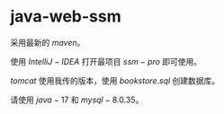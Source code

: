 # java-web-ssm

 采用最新的 $maven$。

使用 $IntelliJ-IDEA$ 打开最项目 $ssm-pro$ 即可使用。

$tomcat$ 使用我传的版本，使用 $bookstore.sql$ 创建数据库。

请使用 $java-17$ 和 $mysql-8.0.35$。
